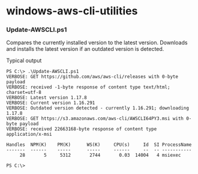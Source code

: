 # windows-aws-cli-utilities

### Update-AWSCLI.ps1
Compares the currently installed version to the latest version. Downloads and installs the latest version if an outdated version is detected.

Typical output
```
PS C:\> .\Update-AWSCLI.ps1
VERBOSE: GET https://github.com/aws/aws-cli/releases with 0-byte payload
VERBOSE: received -1-byte response of content type text/html; charset=utf-8
VERBOSE: Latest version 1.17.8
VERBOSE: Current version 1.16.291
VERBOSE: Outdated version detected - currently 1.16.291; downloading 1.17.8
VERBOSE: GET https://s3.amazonaws.com/aws-cli/AWSCLI64PY3.msi with 0-byte payload
VERBOSE: received 22663168-byte response of content type application/x-msi

Handles  NPM(K)    PM(K)      WS(K)     CPU(s)     Id  SI ProcessName
-------  ------    -----      -----     ------     --  -- -----------
     28       5     5312       2744       0.03  14004   4 msiexec

PS C:\>
```
